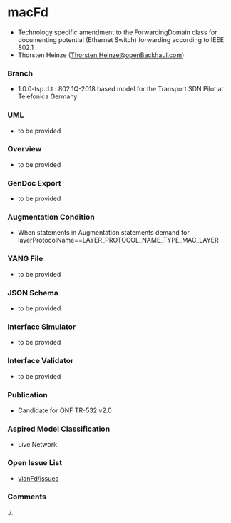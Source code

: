# macFd
- Technology specific amendment to the ForwardingDomain class for documenting potential (Ethernet Switch) forwarding according to IEEE 802.1 .
- Thorsten Heinze (Thorsten.Heinze@openBackhaul.com)

### Branch
- 1.0.0-tsp.d.t : 802.1Q-2018 based model for the Transport SDN Pilot at Telefonica Germany

### UML
- to be provided

### Overview 
- to be provided

### GenDoc Export
- to be provided

### Augmentation Condition
- When statements in Augmentation statements demand for layerProtocolName==LAYER_PROTOCOL_NAME_TYPE_MAC_LAYER

### YANG File
- to be provided

### JSON Schema
- to be provided

### Interface Simulator
- to be provided

### Interface Validator
- to be provided

### Publication
- Candidate for ONF TR-532 v2.0

### Aspired Model Classification
- Live Network

### Open Issue List
- [vlanFd/issues](../../issues)

### Comments
./.
